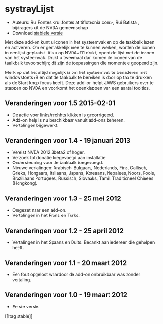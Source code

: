 # systrayLijst #

*   Auteurs: Rui Fontes <rui.fontes at tiflotecnia.com>, Rui Batista
    <ruiandrebatista at gmail.com>, bijdragers uit de NVDA gemeenschap
*   Download [stabiele versie][1]


Met deze add-on kunt u iconen in het systeemvak en op de taakbalk lezen en
activeren. Om er gemakkelijk mee te kunnen werken, worden de iconen in een
lijst geplaatst. Als u op NVDA+f11 drukt, opent de lijst met de iconen van
het systeemvak. Drukt u tweemaal dan komen de iconen van de taalkbalk
tevoorschijn; dit zijn de toepassingen die momentele geopend zijn.

Merk op dat het altijd mogelijk is om het systeemvak te benaderen met
windowstoets+B en dat de taakbalk te bereiken is door op tab te drukken als
de Start knop focus heeft. Deze add-on helpt JAWS gebruikers over te stappen
op NVDA en voorkomt het openklappen van een aantal tooltips.


## Veranderingen voor 1.5 2015-02-01 ##

* De actie voor links/rechhts klikken is gecorrigeerd.
* Add-on help is nu beschikbaar vanuit add-ons beheren.
* Vertalingen bijgewerkt.

## Veranderingen voor 1.4 - 19 januari 2013 ##

* Vereist NVDA 2012.3beta2 of hoger.
* Verzoek tot donatie toegevoegd aan installatie 
* Ondersteuning voor de taakbalk toegevoegd.
* Nieuwe vertalingen: Arabisch, Bulgaars, Nederlands, Fins, Gallisch,
  Grieks, Hongaars, Italiaans, Japans, Koreaans, Nepalees, Noors, Pools,
  Braziliaans Portugees, Russisch, Slovaaks, Tamil, Traditioneel Chinees
  (Hongkong).

## Veranderingen voor 1.3 - 25 mei 2012 ##

* Omgezet naar een add-on.
* Vertalingen in het Frans en Turks.

## Veranderingen voor 1.2 - 25 april 2012 ##

* Vertalingen in het Spaans en Duits. Bedankt aan iedereen die geholpen
  heeft.

## Veranderingen voor 1.1 - 20 maart 2012 ##

* Een fout opgelost waardoor de add-on onbruikbaar was zonder vertaling.

## Veranderingen voor 1.0 - 19 maart 2012 ##

* Eerste versie.


[[!tag stable]]

[1]: http://addons.nvda-project.org/files/get.php?file=st
